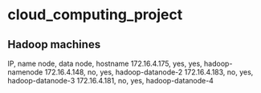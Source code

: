 # cloud_computing_project

## Hadoop machines

IP, name node, data node, hostname
172.16.4.175, yes, yes, hadoop-namenode
172.16.4.148, no, yes, hadoop-datanode-2
172.16.4.183, no, yes, hadoop-datanode-3
172.16.4.181, no, yes, hadoop-datanode-4
